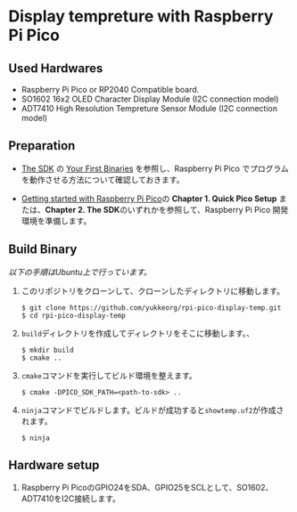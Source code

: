 # Display tempreture with Raspberry Pi Pico

## Used Hardwares

* Raspberry Pi Pico or RP2040 Compatible board.
* SO1602 16x2 OLED Character Display Module (I2C connection model)
* ADT7410 High Resolution Tempreture Sensor Module (I2C connection model)

## Preparation

* [The SDK](https://www.raspberrypi.com/documentation/microcontrollers/c_sdk.html) の [Your First Binaries](https://www.raspberrypi.com/documentation/microcontrollers/c_sdk.html#your-first-binaries) を参照し、Raspberry Pi Pico でプログラムを動作させる方法について確認しておきます。

* [Getting started with Raspberry Pi Pico](https://datasheets.raspberrypi.com/pico/getting-started-with-pico.pdf)の
   **Chapter 1. Quick Pico Setup** または、**Chapter 2. The SDK**のいずれかを参照して、Raspberry Pi Pico 開発環境を準備します。


## Build Binary

_以下の手順はUbuntu上で行っています。_

1. このリポジトリをクローンして、クローンしたディレクトリに移動します。
   ```
   $ git clone https://github.com/yukkeorg/rpi-pico-display-temp.git
   $ cd rpi-pico-display-temp
   ```
2. `build`ディレクトリを作成してディレクトリをそこに移動します。、
   ```
   $ mkdir build
   $ cmake ..
   ```
3. `cmake`コマンドを実行してビルド環境を整えます。
   ```
   $ cmake -DPICO_SDK_PATH=<path-to-sdk> ..
   ```
4. `ninja`コマンドでビルドします。ビルドが成功すると`showtemp.uf2`が作成されます。
   ```
   $ ninja
   ```

## Hardware setup

1. Raspberry Pi PicoのGPIO24をSDA、GPIO25をSCLとして、SO1602、ADT7410をI2C接続します。
